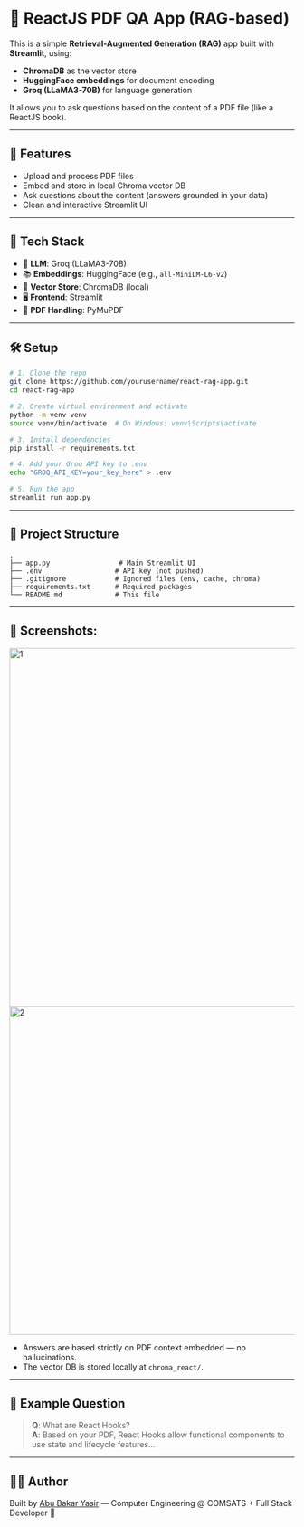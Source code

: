 # 📄 ReactJS PDF QA App (RAG-based)

This is a simple **Retrieval-Augmented Generation (RAG)** app built with **Streamlit**, using:
- **ChromaDB** as the vector store
- **HuggingFace embeddings** for document encoding
- **Groq (LLaMA3-70B)** for language generation

It allows you to ask questions based on the content of a PDF file (like a ReactJS book).

---

## 🚀 Features
- Upload and process PDF files
- Embed and store in local Chroma vector DB
- Ask questions about the content (answers grounded in your data)
- Clean and interactive Streamlit UI

---

## 🧱 Tech Stack

- 🧠 **LLM**: Groq (LLaMA3-70B)
- 📚 **Embeddings**: HuggingFace (e.g., `all-MiniLM-L6-v2`)
- 🧠 **Vector Store**: ChromaDB (local)
- 🖥️ **Frontend**: Streamlit
- 📄 **PDF Handling**: PyMuPDF

---

## 🛠️ Setup

```bash
# 1. Clone the repo
git clone https://github.com/yourusername/react-rag-app.git
cd react-rag-app

# 2. Create virtual environment and activate
python -m venv venv
source venv/bin/activate  # On Windows: venv\Scripts\activate

# 3. Install dependencies
pip install -r requirements.txt

# 4. Add your Groq API key to .env
echo "GROQ_API_KEY=your_key_here" > .env

# 5. Run the app
streamlit run app.py
```

---

## 📂 Project Structure

```
.
├── app.py                 # Main Streamlit UI
├── .env                  # API key (not pushed)
├── .gitignore            # Ignored files (env, cache, chroma)
├── requirements.txt      # Required packages
└── README.md             # This file
```

---

## 📌 Screenshots:
<img width="1327" height="634" alt="1" src="https://github.com/user-attachments/assets/7da2fa2b-f0b9-4810-8677-1eb68894eed4" />
<img width="1275" height="580" alt="2" src="https://github.com/user-attachments/assets/6e551a07-2092-4a26-84b3-e4b707661619" />

- Answers are based strictly on PDF context embedded — no hallucinations.
- The vector DB is stored locally at `chroma_react/`.

---

## 🧠 Example Question

> **Q**: What are React Hooks?  
> **A**: Based on your PDF, React Hooks allow functional components to use state and lifecycle features...

---

## 🧑‍💻 Author

Built by [Abu Bakar Yasir](https://github.com/Abu-BakarYasir) — Computer Engineering @ COMSATS + Full Stack Developer 🚀
